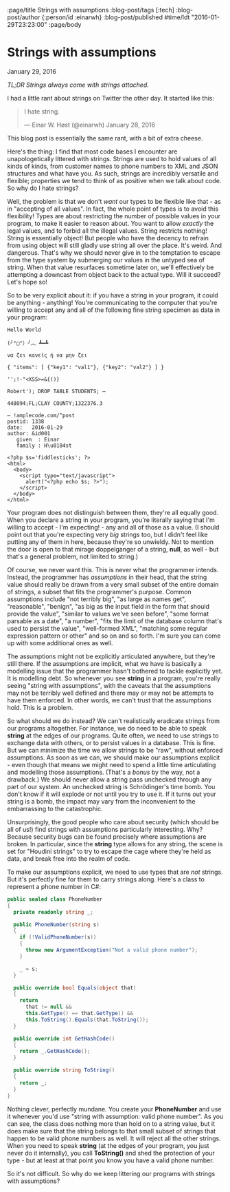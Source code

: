 :page/title Strings with assumptions
:blog-post/tags [:tech]
:blog-post/author {:person/id :einarwh}
:blog-post/published #time/ldt "2016-01-29T23:23:00"
:page/body

# Strings with assumptions

<p class="blog-post-date">January 29, 2016</p>

_TL;DR Strings always come with strings attached._

I had a little rant about strings on Twitter the other day. It started like this:

> I hate string.
> 
> — Einar W. Høst (@einarwh) January 28, 2016

This blog post is essentially the same rant, with a bit of extra cheese.

Here's the thing: I find that most code bases I encounter are unapologetically littered with strings. Strings are used to hold values of all kinds of kinds, from customer names to phone numbers to XML and JSON structures and what have you. As such, strings are incredibly versatile and flexible; properties we tend to think of as positive when we talk about code. So why do I hate strings?

Well, the problem is that we don't _want_ our types to be flexible like that - as in "accepting of all values". In fact, the whole point of types is to avoid this flexibility! Types are about restricting the number of possible values in your program, to make it easier to reason about. You want to allow _exactly_ the legal values, and to forbid all the illegal values. String restricts nothing! String is essentially object! But people who have the decency to refrain from using object will still gladly use string all over the place. It's weird. And dangerous. That's why we should never give in to the temptation to escape from the type system by submerging our values in the untyped sea of string. When that value resurfaces sometime later on, we'll effectively be attempting a downcast from object back to the actual type. Will it succeed? Let's hope so!

So to be very explicit about it: if you have a string in your program, it could be anything - anything! You're communicating to the computer that you're willing to accept any and all of the following fine string specimen as data in your program:

```
Hello World

(╯°□°）╯︵ ┻━┻

να ζει κανείς ή να μην ζει

{ "items": [ {"key1": "val1"}, {"key2": "val2"} ] }

'';!-"<XSS>=&{()}

Robert'); DROP TABLE STUDENTS; —

448094;FL;CLAY COUNTY;1322376.3

— !amplecode.com/^post
postid: 1338
date:   2016-01-29
author: &id001
   given  : Einar
   family : H\u0184st

<?php $s='fiddlesticks'; ?>
<html>
  <body>
    <script type="text/javascript">  
      alert("<?php echo $s; ?>");
    </script>
  </body>
</html>
```

Your program does not distinguish between them, they're all equally good. When you declare a string in your program, you're literally saying that I'm willing to accept - I'm expecting! - any and all of those as a value. (I should point out that you're expecting very _big_ strings too, but I didn't feel like putting any of them in here, because they're so unwieldy. Not to mention the door is open to that mirage doppelganger of a string, **null**, as well - but that's a general problem, not limited to string.)

Of course, we never want this. This is never what the programmer intends. Instead, the programmer has _assumptions_ in their head, that the string value should really be drawn from a very small subset of the entire domain of strings, a subset that fits the programmer's purpose. Common assumptions include "not terribly big", "as large as names get", "reasonable", "benign", "as big as the input field in the form that should provide the value", "similar to values we've seen before", "some format parsable as a date", "a number", "fits the limit of the database column that's used to persist the value", "well-formed XML", "matching some regular expression pattern or other" and so on and so forth. I'm sure you can come up with some additional ones as well.

The assumptions might not be explicitly articulated anywhere, but they're still there. If the assumptions are implicit, what we have is basically a modelling issue that the programmer hasn't bothered to tackle explicitly yet. It is modelling debt. So whenever you see **string** in a program, you're really seeing "string with assumptions", with the caveats that the assumptions may not be terribly well defined and there may or may not be attempts to have them enforced. In other words, we can't trust that the assumptions hold. This is a problem.

So what should we do instead? We can't realistically eradicate strings from our programs altogether. For instance, we do need to be able to speak **string** at the edges of our programs. Quite often, we need to use strings to exchange data with others, or to persist values in a database. This is fine. But we can minimize the time we allow strings to be "raw", without enforced assumptions. As soon as we can, we should make our assumptions explicit - even though that means we might need to spend a little time articulating and modelling those assumptions. (That's a _bonus_ by the way, not a drawback.) We should never allow a string pass unchecked through any part of our system. An unchecked string is Schrödinger's time bomb. You don't know if it will explode or not until you try to use it. If it turns out your string is a bomb, the impact may vary from the inconvenient to the embarrassing to the catastrophic.

Unsurprisingly, the good people who care about security (which should be all of us!) find strings with assumptions particularly interesting. Why? Because security bugs can be found precisely where assumptions are broken. In particular, since the **string** type allows for any string, the scene is set for "Houdini strings" to try to escape the cage where they're held as data, and break free into the realm of code.

To make our assumptions explicit, we need to use types that are _not_ strings. But it's perfectly fine for them to carry strings along. Here's a class to represent a phone number in C#:

```csharp
public sealed class PhoneNumber
{
  private readonly string _;

  public PhoneNumber(string s) 
  {
    if (!ValidPhoneNumber(s))
    {
      throw new ArgumentException("Not a valid phone number");
    }

    _ = s;
  }

  public override bool Equals(object that)
  {
    return 
      that != null &&
      this.GetType() == that.GetType() &&
      this.ToString().Equals(that.ToString());
  }

  public override int GetHashCode()
  {
    return _.GetHashCode();
  }

  public override string ToString()
  {
    return _;
  }
}
```

Nothing clever, perfectly mundane. You create your **PhoneNumber** and use it whenever you'd use "string with assumption: valid phone number". As you can see, the class does nothing more than hold on to a string value, but it does make sure that the string belongs to that small subset of strings that happen to be valid phone numbers as well. It will reject all the other strings. When you need to speak **string** (at the edges of your program, you just never do it internally), you call **ToString()** and shed the protection of your type - but at least at that point you know you have a valid phone number.

So it's not difficult. So why do we keep littering our programs with strings with assumptions?

